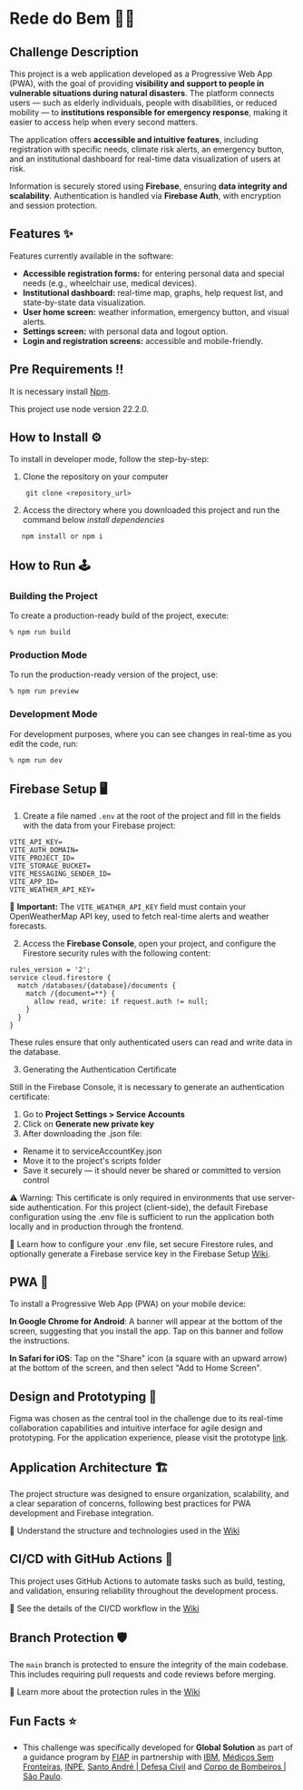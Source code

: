 # Rede do Bem 🤲🏼

## Challenge Description

This project is a web application developed as a Progressive Web App (PWA), with the goal of providing **visibility and support to people in vulnerable situations during natural disasters**. The platform connects users — such as elderly individuals, people with disabilities, or reduced mobility — to **institutions responsible for emergency response**, making it easier to access help when every second matters.

The application offers **accessible and intuitive features**, including registration with specific needs, climate risk alerts, an emergency button, and an institutional dashboard for real-time data visualization of users at risk.

Information is securely stored using **Firebase**, ensuring **data integrity and scalability**. Authentication is handled via **Firebase Auth**, with encryption and session protection.


## Features ✨

Features currently available in the software:

- **Accessible registration forms:** for entering personal data and special needs (e.g., wheelchair use, medical devices).
- **Institutional dashboard:** real-time map, graphs, help request list, and state-by-state data visualization.
- **User home screen:** weather information, emergency button, and visual alerts.
- **Settings screen:** with personal data and logout option.
- **Login and registration screens:** accessible and mobile-friendly.

## Pre Requirements ‼️

It is necessary install [Npm](https://docs.npmjs.com/cli/v7/commands/npm-install).

This project use node version 22.2.0.

## How to Install ⚙️

To install in developer mode, follow the step-by-step:

1. Clone the repository on your computer

```
    git clone <repository_url>
```

2.  Access the directory where you downloaded this project and run the command below _install dependencies_

```
   npm install or npm i
```

## How to Run 🕹

### Building the Project

To create a production-ready build of the project, execute:

```
% npm run build
```

### Production Mode

To run the production-ready version of the project, use:

```
% npm run preview
```

### Development Mode

For development purposes, where you can see changes in real-time as you edit the code, run:

```
% npm run dev
```

## Firebase Setup 🖥

1. Create a file named `.env` at the root of the project and fill in the fields with the data from your Firebase project:

```
VITE_API_KEY=
VITE_AUTH_DOMAIN=
VITE_PROJECT_ID=
VITE_STORAGE_BUCKET=
VITE_MESSAGING_SENDER_ID=
VITE_APP_ID=
VITE_WEATHER_API_KEY=
```
🔑 **Important:** The `VITE_WEATHER_API_KEY` field must contain your OpenWeatherMap API key, used to fetch real-time alerts and weather forecasts.

2. Access the **Firebase Console**, open your project, and configure the Firestore security rules with the following content:

```
rules_version = '2';
service cloud.firestore {
  match /databases/{database}/documents {
    match /{document=**} {
      allow read, write: if request.auth != null;
    }
  }
}
```
These rules ensure that only authenticated users can read and write data in the database.

3. Generating the Authentication Certificate 

Still in the Firebase Console, it is necessary to generate an authentication certificate:

1. Go to **Project Settings > Service Accounts**
2. Click on **Generate new private key**
3. After downloading the .json file:
- Rename it to serviceAccountKey.json
- Move it to the project's scripts folder
- Save it securely — it should never be shared or committed to version control
  
⚠️ Warning: This certificate is only required in environments that use server-side authentication.
For this project (client-side), the default Firebase configuration using the .env file is sufficient to run the application both locally and in production through the frontend.

🔗 Learn how to configure your .env file, set secure Firestore rules, and optionally generate a Firebase service key in the Firebase Setup [Wiki](https://github.com/beatriznonato/rede-do-bem/wiki/⚙%EF%B8%8F-Firebase-Setup).

## PWA 📱

To install a Progressive Web App (PWA) on your mobile device:

**In Google Chrome for Android**: A banner will appear at the bottom of the screen, suggesting that you install the app. Tap on this banner and follow the instructions.

**In Safari for iOS**: Tap on the "Share" icon (a square with an upward arrow) at the bottom of the screen, and then select "Add to Home Screen".

## Design and Prototyping 🎨

Figma was chosen as the central tool in the challenge due to its real-time collaboration capabilities and intuitive interface for agile design and prototyping. For the application experience, please visit the prototype [link](https://www.figma.com/design/LdWWBrQBafU8sLhzFEEHJO/GS-2025?node-id=0-1&t=JcSXuFEF317Pfx69-1).

## Application Architecture 🏗️

The project structure was designed to ensure organization, scalability, and a clear separation of concerns, following best practices for PWA development and Firebase integration.

🔗 Understand the structure and technologies used in the [Wiki](https://github.com/beatriznonato/rede-do-bem/wiki/🏗%EF%B8%8F-Application-Architecture)

## CI/CD with GitHub Actions 🤖

This project uses GitHub Actions to automate tasks such as build, testing, and validation, ensuring reliability throughout the development process.

🔗 See the details of the CI/CD workflow in the [Wiki](https://github.com/beatriznonato/rede-do-bem/wiki/🤖-CI-CD-with-GitHub-Actions)

## Branch Protection 🛡

The `main` branch is protected to ensure the integrity of the main codebase. This includes requiring pull requests and code reviews before merging.

🔗 Learn more about the protection rules in the [Wiki](https://github.com/beatriznonato/rede-do-bem/wiki/🛡-Branch-Protection)

## Fun Facts ⭐

- This challenge was specifically developed for **Global Solution** as part of a guidance program by [FIAP](https://www.fiap.com.br) in partnership with [IBM](https://www.ibm.com/us-en), [Médicos Sem Fronteiras](https://doe.msf.org.br), [INPE](https://www.gov.br/inpe/pt-br), [Santo André | Defesa Civil](https://portais.santoandre.sp.gov.br/defesacivil/) and [Corpo de Bombeiros | São Paulo](https://www.corpodebombeiros.sp.gov.br/#/).
